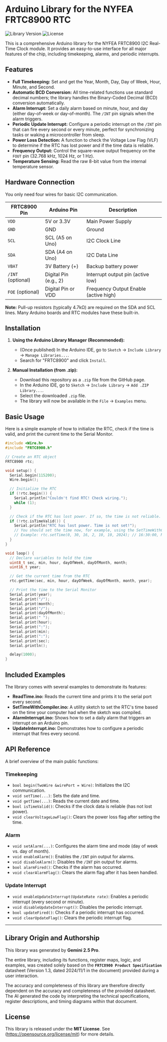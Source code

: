 # Arduino Library for the NYFEA FRTC8900 RTC

![Library Version](https://img.shields.io/badge/version-1.1.0-blue)
![License](https://img.shields.io/badge/license-MIT-green)

This is a comprehensive Arduino library for the NYFEA FRTC8900 I2C Real-Time Clock module. It provides an easy-to-use interface for all major features of the chip, including timekeeping, alarms, and periodic interrupts.

## Features

*   **Full Timekeeping:** Set and get the Year, Month, Day, Day of Week, Hour, Minute, and Second.
*   **Automatic BCD Conversion:** All time-related functions use standard decimal numbers; the library handles the Binary-Coded Decimal (BCD) conversion automatically.
*   **Alarm Interrupt:** Set a daily alarm based on minute, hour, and day (either day-of-week or day-of-month). The `/INT` pin signals when the alarm triggers.
*   **Periodic Update Interrupt:** Configure a periodic interrupt on the `/INT` pin that can fire every second or every minute, perfect for synchronizing tasks or waking a microcontroller from sleep.
*   **Power Loss Detection:** A function to check the Voltage Low Flag (VLF) to determine if the RTC has lost power and if the time data is reliable.
*   **Frequency Output:** Control the square-wave output frequency on the `FOUT` pin (32.768 kHz, 1024 Hz, or 1 Hz).
*   **Temperature Sensing:** Read the raw 8-bit value from the internal temperature sensor.

## Hardware Connection

You only need four wires for basic I2C communication.

| FRTC8900 Pin | Arduino Pin      | Description                                |
|--------------|------------------|--------------------------------------------|
| `VDD`        | 5V or 3.3V       | Main Power Supply                          |
| `GND`        | GND              | Ground                                     |
| `SCL`        | SCL (A5 on Uno)  | I2C Clock Line                             |
| `SDA`        | SDA (A4 on Uno)  | I2C Data Line                              |
| `VBAT`       | 3V Battery (+)   | Backup battery power                       |
| `/INT` (optional) | Digital Pin (e.g., 2) | Interrupt output pin (active low)          |
| `FOE` (optional)  | Digital Pin or VDD | Frequency Output Enable (active high)      |

**Note:** Pull-up resistors (typically 4.7kΩ) are required on the SDA and SCL lines. Many Arduino boards and RTC modules have these built-in.

## Installation

1.  **Using the Arduino Library Manager (Recommended):**
    *   (Once published) In the Arduino IDE, go to `Sketch` -> `Include Library` -> `Manage Libraries...`.
    *   Search for "FRTC8900" and click `Install`.

2.  **Manual Installation (from .zip):**
    *   Download this repository as a `.zip` file from the GitHub page.
    *   In the Arduino IDE, go to `Sketch` -> `Include Library` -> `Add .ZIP Library...`.
    *   Select the downloaded `.zip` file.
    *   The library will now be available in the `File` -> `Examples` menu.

## Basic Usage

Here is a simple example of how to initialize the RTC, check if the time is valid, and print the current time to the Serial Monitor.

```cpp
#include <Wire.h>
#include "FRTC8900.h"

// Create an RTC object
FRTC8900 rtc;

void setup() {
  Serial.begin(115200);
  Wire.begin();

  // Initialize the RTC
  if (!rtc.begin()) {
    Serial.println("Couldn't find RTC! Check wiring.");
    while (1);
  }

  // Check if the RTC has lost power. If so, the time is not reliable.
  if (!rtc.isTimeValid()) {
    Serial.println("RTC has lost power. Time is not set!");
    // You should set the time now, for example, using the SetTimeWithCompiler example.
    // Example: rtc.setTime(0, 30, 16, 2, 10, 10, 2024); // 16:30:00, Monday, Oct 10, 2024
  }
}

void loop() {
  // Declare variables to hold the time
  uint8_t sec, min, hour, dayOfWeek, dayOfMonth, month;
  uint16_t year;

  // Get the current time from the RTC
  rtc.getTime(sec, min, hour, dayOfWeek, dayOfMonth, month, year);

  // Print the time to the Serial Monitor
  Serial.print(year);
  Serial.print("/");
  Serial.print(month);
  Serial.print("/");
  Serial.print(dayOfMonth);
  Serial.print(" ");
  Serial.print(hour);
  Serial.print(":");
  Serial.print(min);
  Serial.print(":");
  Serial.print(sec);
  Serial.println();

  delay(1000);
}
```

## Included Examples

The library comes with several examples to demonstrate its features:
*   **ReadTime.ino:** Reads the current time and prints it to the serial port every second.
*   **SetTimeWithCompiler.ino:** A utility sketch to set the RTC's time based on the time your computer had when the sketch was compiled.
*   **AlarmInterrupt.ino:** Shows how to set a daily alarm that triggers an interrupt on an Arduino pin.
*   **UpdateInterrupt.ino:** Demonstrates how to configure a periodic interrupt that fires every second.

## API Reference

A brief overview of the main public functions:

### Timekeeping
*   `bool begin(TwoWire &wirePort = Wire)`: Initializes the I2C communication.
*   `void setTime(...)`: Sets the date and time.
*   `void getTime(...)`: Reads the current date and time.
*   `bool isTimeValid()`: Checks if the clock data is reliable (has not lost power).
*   `void clearVoltageLowFlag()`: Clears the power loss flag after setting the time.

### Alarm
*   `void setAlarm(...)`: Configures the alarm time and mode (day of week vs. day of month).
*   `void enableAlarm()`: Enables the `/INT` pin output for alarms.
*   `void disableAlarm()`: Disables the `/INT` pin output for alarms.
*   `bool alarmFired()`: Checks if the alarm has occurred.
*   `void clearAlarmFlag()`: Clears the alarm flag after it has been handled.

### Update Interrupt
*   `void enableUpdateInterrupt(UpdateRate rate)`: Enables a periodic interrupt (every second or minute).
*   `void disableUpdateInterrupt()`: Disables the periodic interrupt.
*   `bool updateFired()`: Checks if a periodic interrupt has occurred.
*   `void clearUpdateFlag()`: Clears the periodic interrupt flag.

---

## Library Origin and Authorship

This library was generated by **Gemini 2.5 Pro**.

The entire library, including its functions, register maps, logic, and examples, was created solely based on the **`FRTC8900 Product Specification`** datasheet (Version 1.3, dated 2024/11/1 in the document) provided during a user interaction.

The accuracy and completeness of this library are therefore directly dependent on the accuracy and completeness of the provided datasheet. The AI generated the code by interpreting the technical specifications, register descriptions, and timing diagrams within that document.

## License

This library is released under the **MIT License**. See (https://opensource.org/license/mit) for more details.